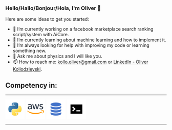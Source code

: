 ### Hello/Hallo/Bonjour/Hola, I'm Oliver 👋

Here are some ideas to get you started:

- 🔭 I’m currently working on a facebook marketplace search ranking script/system with AiCore.
- 🌱 I’m currently learning about machine learning and how to implement it.
- 🤔 I’m always looking for help with improving my code or learning something new.
- 💬 Ask me about physics and I will like you.
- 📫 How to reach me: kollo.oliver@gmail.com or [LinkedIn - Oliver Kollodzieyski](http://www.linkedin.com/in/oliver-walter-kollodzieyski-3190a1184/).

## Competency in:

---

<img src="https://raw.githubusercontent.com/github/explore/80688e429a7d4ef2fca1e82350fe8e3517d3494d/topics/python/python.png" width="60" height="60"> <img src="https://raw.githubusercontent.com/github/explore/fbceb94436312b6dacde68d122a5b9c7d11f9524/topics/aws/aws.png" width="60" height="60"> <img src="https://raw.githubusercontent.com/github/explore/80688e429a7d4ef2fca1e82350fe8e3517d3494d/topics/sql/sql.png" width="60" height="60"> <img src="https://raw.githubusercontent.com/github/explore/aca0b3b69ca680013b925338b0cc428190aa42dc/topics/cli/cli.png" width="60" height="60">

---
